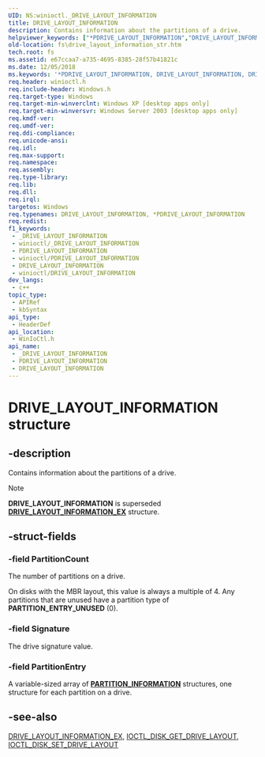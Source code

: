 ```yaml
---
UID: NS:winioctl._DRIVE_LAYOUT_INFORMATION
title: DRIVE_LAYOUT_INFORMATION
description: Contains information about the partitions of a drive.
helpviewer_keywords: ["*PDRIVE_LAYOUT_INFORMATION","DRIVE_LAYOUT_INFORMATION","DRIVE_LAYOUT_INFORMATION structure [Files]","PDRIVE_LAYOUT_INFORMATION","PDRIVE_LAYOUT_INFORMATION structure pointer [Files]","_win32_drive_layout_information_str","base.drive_layout_information_str","fs.drive_layout_information_str","winioctl/DRIVE_LAYOUT_INFORMATION","winioctl/PDRIVE_LAYOUT_INFORMATION"]
old-location: fs\drive_layout_information_str.htm
tech.root: fs
ms.assetid: e67ccaa7-a735-4695-8385-28f57b41821c
ms.date: 12/05/2018
ms.keywords: '*PDRIVE_LAYOUT_INFORMATION, DRIVE_LAYOUT_INFORMATION, DRIVE_LAYOUT_INFORMATION structure [Files], PDRIVE_LAYOUT_INFORMATION, PDRIVE_LAYOUT_INFORMATION structure pointer [Files], _win32_drive_layout_information_str, base.drive_layout_information_str, fs.drive_layout_information_str, winioctl/DRIVE_LAYOUT_INFORMATION, winioctl/PDRIVE_LAYOUT_INFORMATION'
req.header: winioctl.h
req.include-header: Windows.h
req.target-type: Windows
req.target-min-winverclnt: Windows XP [desktop apps only]
req.target-min-winversvr: Windows Server 2003 [desktop apps only]
req.kmdf-ver: 
req.umdf-ver: 
req.ddi-compliance: 
req.unicode-ansi: 
req.idl: 
req.max-support: 
req.namespace: 
req.assembly: 
req.type-library: 
req.lib: 
req.dll: 
req.irql: 
targetos: Windows
req.typenames: DRIVE_LAYOUT_INFORMATION, *PDRIVE_LAYOUT_INFORMATION
req.redist: 
f1_keywords:
 - _DRIVE_LAYOUT_INFORMATION
 - winioctl/_DRIVE_LAYOUT_INFORMATION
 - PDRIVE_LAYOUT_INFORMATION
 - winioctl/PDRIVE_LAYOUT_INFORMATION
 - DRIVE_LAYOUT_INFORMATION
 - winioctl/DRIVE_LAYOUT_INFORMATION
dev_langs:
 - c++
topic_type:
 - APIRef
 - kbSyntax
api_type:
 - HeaderDef
api_location:
 - WinIoCtl.h
api_name:
 - _DRIVE_LAYOUT_INFORMATION
 - PDRIVE_LAYOUT_INFORMATION
 - DRIVE_LAYOUT_INFORMATION
---
```


# DRIVE_LAYOUT_INFORMATION structure


## -description

Contains information about the partitions of a drive.

> [!NOTE]
> **DRIVE_LAYOUT_INFORMATION** is superseded [**DRIVE_LAYOUT_INFORMATION_EX**](ns-winioctl-drive_layout_information_ex.md) structure.

## -struct-fields

### -field PartitionCount

The number of partitions on a drive.

On disks with the MBR layout, this value is always a multiple of 4. Any partitions that are unused have a partition type of **PARTITION_ENTRY_UNUSED** (0).

### -field Signature

The drive signature value.

### -field PartitionEntry

A variable-sized array of [**PARTITION_INFORMATION**](ns-winioctl-partition_information.md) structures, one structure for each partition on a drive.

## -see-also

[DRIVE_LAYOUT_INFORMATION_EX](ns-winioctl-drive_layout_information_ex.md), [IOCTL_DISK_GET_DRIVE_LAYOUT](ni-winioctl-ioctl_disk_get_drive_layout.md), [IOCTL_DISK_SET_DRIVE_LAYOUT](ni-winioctl-ioctl_disk_set_drive_layout.md)

